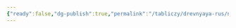 ```yaml
---
{"ready":false,"dg-publish":true,"permalink":"/tabliczy/drevnyaya-rus/nikolo-dvorishhenskij-sobor/","dgPassFrontmatter":true}
---
```



